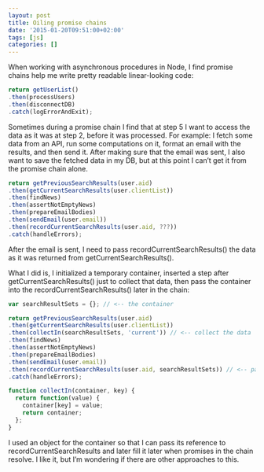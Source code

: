 ```yaml
---
layout: post
title: Oiling promise chains
date: '2015-01-20T09:51:00+02:00'
tags: [js]
categories: []
---
```

When working with asynchronous procedures in Node, I find promise chains help me write pretty readable linear-looking code:

```js
return getUserList()
.then(processUsers)
.then(disconnectDB)
.catch(logErrorAndExit);
```

Sometimes during a promise chain I find that at step 5 I want to access the data as it was at step 2, before it was processed. For example: I fetch some data from an API, run some computations on it, format an email with the results, and then send it. After making sure that the email was sent, I also want to save the fetched data in my DB, but at this point I can’t get it from the promise chain alone.

```js
return getPreviousSearchResults(user.aid)
.then(getCurrentSearchResults(user.clientList))
.then(findNews)
.then(assertNotEmptyNews)
.then(prepareEmailBodies)
.then(sendEmail(user.email))
.then(recordCurrentSearchResults(user.aid, ???))
.catch(handleErrors);
```

After the email is sent, I need to pass recordCurrentSearchResults() the data as it was returned from getCurrentSearchResults().

What I did is, I initialized a temporary container, inserted a step after getCurrentSearchResults() just to collect that data, then pass the container into the recordCurrentSearchResults() later in the chain:

```js
var searchResultSets = {}; // <-- the container

return getPreviousSearchResults(user.aid)
.then(getCurrentSearchResults(user.clientList))
.then(collectIn(searchResultSets, 'current')) // <-- collect the data
.then(findNews)
.then(assertNotEmptyNews)
.then(prepareEmailBodies)
.then(sendEmail(user.email))
.then(recordCurrentSearchResults(user.aid, searchResultSets)) // <-- pass the data
.catch(handleErrors);

function collectIn(container, key) {
  return function(value) {
    container[key] = value;
    return container;
  };
}
```

I used an object for the container so that I can pass its reference to recordCurrentSearchResults and later fill it later when promises in the chain resolve. I like it, but I’m wondering if there are other approaches to this.

